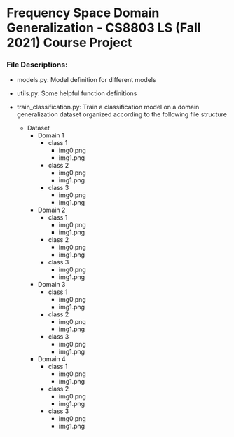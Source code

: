 # Frequency Space Domain Generalization - CS8803 LS (Fall 2021) Course Project

### File Descriptions:
- models.py: Model definition for different models
- utils.py: Some helpful function definitions
- train_classification.py: Train a classification model on a domain generalization dataset organized according to the following file structure

    - Dataset
        - Domain 1
            - class 1
                - img0.png
                - img1.png
            - class 2
                - img0.png
                - img1.png
            - class 3
                - img0.png
                - img1.png
        - Domain 2
            - class 1
                - img0.png
                - img1.png
            - class 2
                - img0.png
                - img1.png
            - class 3
                - img0.png
                - img1.png
        - Domain 3
            - class 1
                - img0.png
                - img1.png
            - class 2
                - img0.png
                - img1.png
            - class 3
                - img0.png
                - img1.png
        - Domain 4
            - class 1
                - img0.png
                - img1.png
            - class 2
                - img0.png
                - img1.png
            - class 3
                - img0.png
                - img1.png